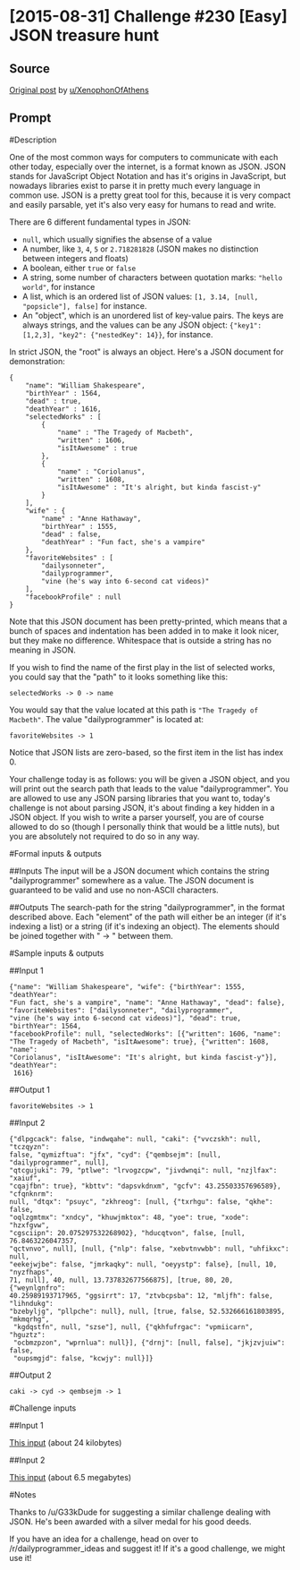 # [2015-08-31] Challenge #230 [Easy] JSON treasure hunt

## Source

[Original post](https://old.reddit.com/r/dailyprogrammer/comments/3j3pvm/20150831_challenge_230_easy_json_treasure_hunt/) by [u/XenophonOfAthens](https://old.reddit.com/u/XenophonOfAthens)

## Prompt

#Description

One of the most common ways for computers to communicate with each other today, especially over the internet, is a format known as JSON. JSON stands for JavaScript Object Notation and has it's origins in JavaScript, but nowadays libraries exist to parse it in pretty much every language in common use. JSON is a pretty great tool for this, because it is very compact and easily parsable, yet it's also very easy for humans to read and write.

There are 6 different fundamental types in JSON:

* `null`, which usually signifies the absense of a value
* A number, like `3`, `4`, `5` or `2.718281828` (JSON makes no distinction between integers and floats)
* A boolean, either `true` or `false`
* A string, some number of characters between quotation marks: `"hello world"`, for instance
* A list, which is an ordered list of JSON values: `[1, 3.14, [null, "popsicle"], false]` for instance.
* An "object", which is an unordered list of key-value pairs. The keys are always strings, and the values can be any JSON object: `{"key1": [1,2,3], "key2": {"nestedKey": 14}}`, for instance.

In strict JSON, the "root" is always an object. Here's a JSON document for demonstration:

    {
        "name": "William Shakespeare",
        "birthYear" : 1564,
        "dead" : true,
        "deathYear" : 1616,
        "selectedWorks" : [
            {
                "name" : "The Tragedy of Macbeth",
                "written" : 1606,
                "isItAwesome" : true
            },
            {
                "name" : "Coriolanus",
                "written" : 1608,
                "isItAwesome" : "It's alright, but kinda fascist-y"
            }
        ],
        "wife" : {
            "name" : "Anne Hathaway",
            "birthYear" : 1555,
            "dead" : false,
            "deathYear" : "Fun fact, she's a vampire"
        },
        "favoriteWebsites" : [
            "dailysonneter",
            "dailyprogrammer",
            "vine (he's way into 6-second cat videos)"
        ],
        "facebookProfile" : null
    }

Note that this JSON document has been pretty-printed, which means that a bunch of spaces and indentation has been added in to make it look nicer, but they make no difference. Whitespace that is outside a string has no meaning in JSON.

If you wish to find the name of the first play in the list of selected works, you could say that the "path" to it looks something like this:

    selectedWorks -> 0 -> name

You would say that the value located at this path is `"The Tragedy of Macbeth"`. The value "dailyprogrammer" is located at:

    favoriteWebsites -> 1

Notice that JSON lists are zero-based, so the first item in the list has index 0.

Your challenge today is as follows: you will be given a JSON object, and you will print out the search path that leads to the value "dailyprogrammer". You are allowed to use any JSON parsing libraries that you want to, today's challenge is not about parsing JSON, it's about finding a key hidden in a JSON object. If you wish to write a parser yourself, you are of course allowed to do so (though I personally think that would be a little nuts), but you are absolutely not required to do so in any way.

#Formal inputs &amp; outputs

##Inputs
The input will be a JSON document which contains the string "dailyprogrammer" somewhere as a value. The JSON document is guaranteed to be valid and use no non-ASCII characters.

##Outputs
The search-path for the string "dailyprogrammer", in the format described above. Each "element" of the path will either be an integer (if it's indexing a list) or a string (if it's indexing an object). The elements should be joined together with " -> " between them.

#Sample inputs &amp; outputs

##Input 1

    {"name": "William Shakespeare", "wife": {"birthYear": 1555, "deathYear":
    "Fun fact, she's a vampire", "name": "Anne Hathaway", "dead": false},
    "favoriteWebsites": ["dailysonneter", "dailyprogrammer",
    "vine (he's way into 6-second cat videos)"], "dead": true, "birthYear": 1564,
    "facebookProfile": null, "selectedWorks": [{"written": 1606, "name":
    "The Tragedy of Macbeth", "isItAwesome": true}, {"written": 1608, "name":
    "Coriolanus", "isItAwesome": "It's alright, but kinda fascist-y"}], "deathYear":
     1616}

##Output 1

    favoriteWebsites -> 1

##Input 2

    {"dlpgcack": false, "indwqahe": null, "caki": {"vvczskh": null, "tczqyzn":
    false, "qymizftua": "jfx", "cyd": {"qembsejm": [null, "dailyprogrammer", null],
    "qtcgujuki": 79, "ptlwe": "lrvogzcpw", "jivdwnqi": null, "nzjlfax": "xaiuf",
    "cqajfbn": true}, "kbttv": "dapsvkdnxm", "gcfv": 43.25503357696589}, "cfqnknrm":
    null, "dtqx": "psuyc", "zkhreog": [null, {"txrhgu": false, "qkhe": false,
    "oqlzgmtmx": "xndcy", "khuwjmktox": 48, "yoe": true, "xode": "hzxfgvw",
    "cgsciipn": 20.075297532268902}, "hducqtvon", false, [null, 76.8463226047357,
    "qctvnvo", null], [null, {"nlp": false, "xebvtnvwbb": null, "uhfikxc": null,
    "eekejwjbe": false, "jmrkaqky": null, "oeyystp": false}, [null, 10, "nyzfhaps",
    71, null], 40, null, 13.737832677566875], [true, 80, 20, {"weynlgnfro":
    40.25989193717965, "ggsirrt": 17, "ztvbcpsba": 12, "mljfh": false, "lihndukg":
    "bzebyljg", "pllpche": null}, null, [true, false, 52.532666161803895, "mkmqrhg",
     "kgdqstfn", null, "szse"], null, {"qkhfufrgac": "vpmiicarn", "hguztz":
     "ocbmzpzon", "wprnlua": null}], {"drnj": [null, false], "jkjzvjuiw": false,
     "oupsmgjd": false, "kcwjy": null}]}

##Output 2

    caki -> cyd -> qembsejm -> 1

#Challenge inputs

##Input 1

[This input](https://gist.githubusercontent.com/anonymous/8f35cc4fbbccf6d3f59f/raw/1f9786fc2fec9a7afa20cdd70d2d8afb7d3aecb9/challenge1.txt) (about 24 kilobytes)

##Input 2

[This input](https://gist.githubusercontent.com/anonymous/b7733192c0d1004a084b/raw/b5f8df53469410c634034c12d99bbb8ccc46f102/challenge2.txt) (about 6.5 megabytes)

#Notes

Thanks to /u/G33kDude for suggesting a similar challenge dealing with JSON. He's been awarded with a silver medal for his good deeds.

If you have an idea for a challenge, head on over to /r/dailyprogrammer_ideas and suggest it! If it's a good challenge, we might use it!

